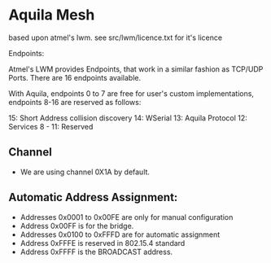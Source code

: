 # Aquila Mesh

based upon atmel's lwm. see src/lwm/licence.txt for it's licence

Endpoints:

Atmel's LWM provides Endpoints, that work in a similar fashion as TCP/UDP Ports. There are 16 endpoints available.

With Aquila, endpoints 0 to 7 are free for user's custom implementations, endpoints 8-16 are reserved as follows:

15: Short Address collision discovery
14: WSerial
13: Aquila Protocol
12: Services
8 - 11: Reserved


## Channel

- We are using channel 0X1A by default.

## Automatic Address Assignment:

- Addresses 0x0001 to 0x00FE are only for manual configuration
- Address 0x00FF is for the bridge.
- Addresses 0x0100 to 0xFFFD are for automatic assignment
- Address 0xFFFE is reserved in 802.15.4 standard
- Address 0xFFFF is the BROADCAST address.